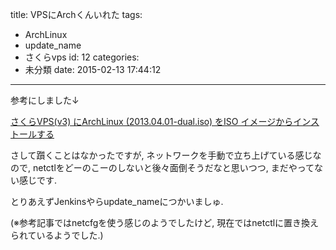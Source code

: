 title: VPSにArchくんいれた
tags:
  - ArchLinux
  - update_name
  - さくらvps
id: 12
categories:
  - 未分類
date: 2015-02-13 17:44:12
---

参考にしました↓

[さくらVPS(v3) にArchLinux (2013.04.01-dual.iso) をISO イメージからインストールする](http://blog.kenkov.jp/2013/04/20/archlinuxinstall.html)
<!--more-->

さして躓くことはなかったですが,
ネットワークを手動で立ち上げている感じなので,
netctlをどーのこーのしないと後々面倒そうだなと思いつつ,
まだやってない感じです.

とりあえずJenkinsやらupdate_nameにつかいましゅ.

(※参考記事ではnetcfgを使う感じのようでしたけど,
現在ではnetctlに置き換えられているようでした.)